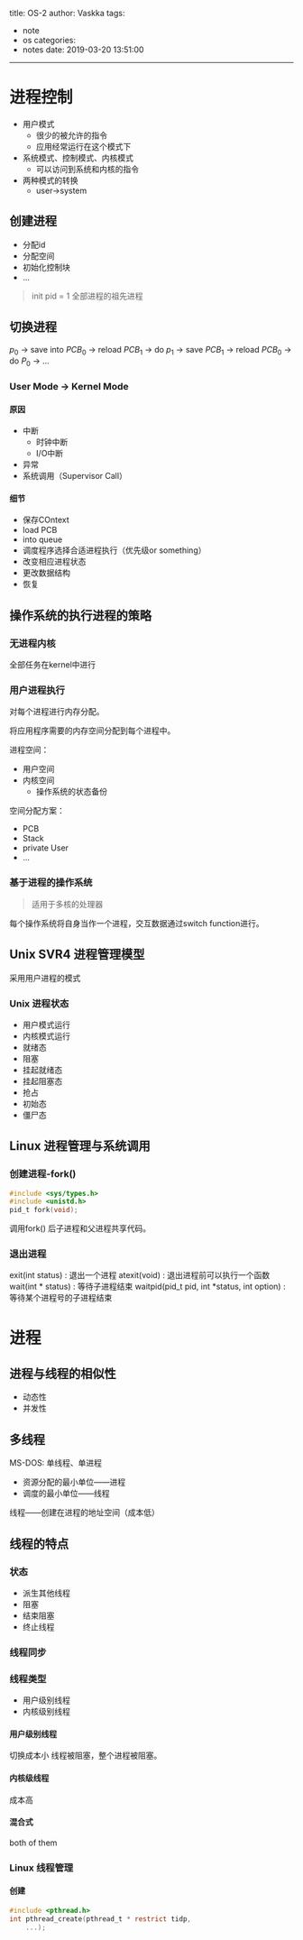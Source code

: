 title: OS-2
author: Vaskka
tags:
  - note
  - os
categories:
  - notes
date: 2019-03-20 13:51:00
---
# 进程控制

+ 用户模式
	+ 很少的被允许的指令
    + 应用经常运行在这个模式下
+ 系统模式、控制模式、内核模式
	+ 可以访问到系统和内核的指令
+ 两种模式的转换
	+ user->system

## 创建进程

+ 分配id
+ 分配空间
+ 初始化控制块
+ ...

> init pid = 1
全部进程的祖先进程

## 切换进程

$p_0$ -> save into $PCB_0$ -> reload $PCB_1$ -> do $p_1$ -> save $PCB_1$ -> reload $PCB_0$ -> do $P_0$ -> ...

### User Mode -> Kernel Mode

#### 原因

+ 中断
	+ 时钟中断
    + I/O中断
+ 异常
+ 系统调用（Supervisor Call）

#### 细节

+ 保存COntext
+ load PCB
+ into queue
+ 调度程序选择合适进程执行（优先级or something）
+ 改变相应进程状态
+ 更改数据结构
+ 恢复

## 操作系统的执行进程的策略

### 无进程内核

全部任务在kernel中进行

### 用户进程执行

对每个进程进行内存分配。

将应用程序需要的内存空间分配到每个进程中。

进程空间：
+ 用户空间
+ 内核空间
	+ 操作系统的状态备份

空间分配方案：
+ PCB
+ Stack
+ private User
+ ...

### 基于进程的操作系统

> 适用于多核的处理器

每个操作系统将自身当作一个进程，交互数据通过switch function进行。

## Unix SVR4 进程管理模型

采用用户进程的模式

### Unix 进程状态

+ 用户模式运行
+ 内核模式运行
+ 就绪态
+ 阻塞
+ 挂起就绪态
+ 挂起阻塞态
+ 抢占
+ 初始态
+ 僵尸态

## Linux 进程管理与系统调用

### 创建进程-fork()

```c
#include <sys/types.h>
#include <unistd.h>
pid_t fork(void);
```

调用fork() 后子进程和父进程共享代码。

### 退出进程

exit(int status) : 退出一个进程
atexit(void) : 退出进程前可以执行一个函数
wait(int * status) : 等待子进程结束
waitpid(pid_t pid, int *status, int option) : 等待某个进程号的子进程结束

# 进程

## 进程与线程的相似性

+ 动态性
+ 并发性

## 多线程

MS-DOS: 单线程、单进程

+ 资源分配的最小单位——进程
+ 调度的最小单位——线程

线程——创建在进程的地址空间（成本低）


## 线程的特点

### 状态

+ 派生其他线程
+ 阻塞
+ 结束阻塞
+ 终止线程

### 线程同步

### 线程类型

+ 用户级别线程
+ 内核级别线程

#### 用户级别线程

切换成本小
线程被阻塞，整个进程被阻塞。

#### 内核级线程

成本高

#### 混合式

both of them

### Linux 线程管理

#### 创建

```c
#include <pthread.h>
int pthread_create(pthread_t * restrict tidp,
	...);
```


